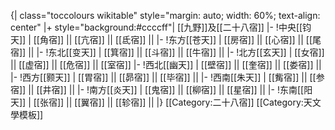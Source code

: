 {| class="toccolours wikitable" style="margin: auto; width: 60%; text-align: center"
|+ style="background:#ccccff"| [[九野]]及[[二十八宿]]
|-
!中央[[钧天]]
| [[角宿]] || [[亢宿]] || [[氐宿]] ||
|-
!东方[[苍天]]
| [[房宿]] || [[心宿]] || [[尾宿]] ||
|-
!东北[[变天]]
| [[箕宿]] || [[斗宿]] || [[牛宿]] ||
|-
!北方[[玄天]]
| [[女宿]] || [[虚宿]] || [[危宿]] || [[室宿]]
|-
!西北[[幽天]]
| [[壁宿]] || [[奎宿]] || [[娄宿]] ||
|-
!西方[[颢天]]
| [[胃宿]] || [[昴宿]] || [[毕宿]] ||
|-
!西南[[朱天]]
|  [[觜宿]] || [[参宿]] || [[井宿]] ||
|-
!南方[[炎天]]
| [[鬼宿]] || [[柳宿]] || [[星宿]] ||
|-
!东南[[阳天]]
| [[张宿]] || [[翼宿]] || [[轸宿]] ||
|}<includeonly>
[[Category:二十八宿]]
</includeonly><noinclude>
[[Category:天文學模板]]
</noinclude>